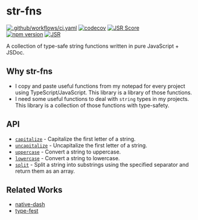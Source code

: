 # str-fns

[![.github/workflows/ci.yaml](https://github.com/ryoppippi/str-fns/actions/workflows/ci.yaml/badge.svg)](https://github.com/ryoppippi/str-fns/actions/workflows/ci.yaml)
[![codecov](https://codecov.io/gh/ryoppippi/str-fns/graph/badge.svg?token=UZW583YFXB)](https://codecov.io/gh/ryoppippi/str-fns)
[![JSR Score](https://jsr.io/badges/@ryoppippi/str-fns/score)](https://jsr.io/@ryoppippi/str-fns)  
[![npm version](https://badgen.net/npm/v/str-fns)](https://www.npmjs.com/package/str-fns)
[![JSR](https://jsr.io/badges/@ryoppippi/str-fns)](https://jsr.io/@ryoppippi/str-fns)


A collection of type-safe string functions written in pure JavaScript + JSDoc.

## Why str-fns

- I copy and paste useful functions from my notepad for every project using
  TypeScript/JavaScript. This library is a library of those functions.
- I need some useful functions to deal with `string` types in my projects. This
  library is a collection of those functions with type-safety.

## API

- [`capitalize`](src/capitalize.ts) - Capitalize the first letter of a string.
- [`uncapitalize`](src/uncapitalize.ts) - Uncapitalize the first letter of a
  string.
- [`uppercase`](src/uppercase.ts) - Convert a string to uppercase.
- [`lowercase`](src/lowercase.ts) - Convert a string to lowercase.
- [`split`](src/split.ts) - Split a string into substrings using the specified
  separator and return them as an array.

## Related Works

- [native-dash](https://github.com/yankeeinlondon/native-dash)
- [type-fest](https://github.com/sindresorhus/type-fest)
